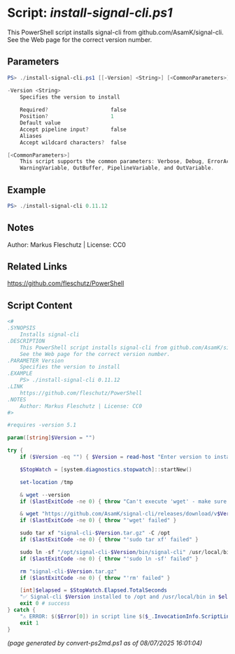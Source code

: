 Script: *install-signal-cli.ps1*
========================

This PowerShell script installs signal-cli from github.com/AsamK/signal-cli.
See the Web page for the correct version number.

Parameters
----------
```powershell
PS> ./install-signal-cli.ps1 [[-Version] <String>] [<CommonParameters>]

-Version <String>
    Specifies the version to install
    
    Required?                    false
    Position?                    1
    Default value                
    Accept pipeline input?       false
    Aliases                      
    Accept wildcard characters?  false

[<CommonParameters>]
    This script supports the common parameters: Verbose, Debug, ErrorAction, ErrorVariable, WarningAction, 
    WarningVariable, OutBuffer, PipelineVariable, and OutVariable.
```

Example
-------
```powershell
PS> ./install-signal-cli 0.11.12

```

Notes
-----
Author: Markus Fleschutz | License: CC0

Related Links
-------------
https://github.com/fleschutz/PowerShell

Script Content
--------------
```powershell
<#
.SYNOPSIS
	Installs signal-cli 
.DESCRIPTION
	This PowerShell script installs signal-cli from github.com/AsamK/signal-cli.
	See the Web page for the correct version number.
.PARAMETER Version
	Specifies the version to install
.EXAMPLE
	PS> ./install-signal-cli 0.11.12
.LINK
	https://github.com/fleschutz/PowerShell
.NOTES
	Author: Markus Fleschutz | License: CC0
#>

#requires -version 5.1

param([string]$Version = "")

try {
	if ($Version -eq "") { $Version = read-host "Enter version to install (see https://github.com/AsamK/signal-cli)" }

	$StopWatch = [system.diagnostics.stopwatch]::startNew()

	set-location /tmp

	& wget --version
	if ($lastExitCode -ne 0) { throw "Can't execute 'wget' - make sure wget is installed and available" }

	& wget "https://github.com/AsamK/signal-cli/releases/download/v$Version/signal-cli-$($Version).tar.gz"
	if ($lastExitCode -ne 0) { throw "'wget' failed" }

	sudo tar xf "signal-cli-$Version.tar.gz" -C /opt
	if ($lastExitCode -ne 0) { throw "'sudo tar xf' failed" }

	sudo ln -sf "/opt/signal-cli-$Version/bin/signal-cli" /usr/local/bin/
	if ($lastExitCode -ne 0) { throw "'sudo ln -sf' failed" }

	rm "signal-cli-$Version.tar.gz"
	if ($lastExitCode -ne 0) { throw "'rm' failed" }

	[int]$elapsed = $StopWatch.Elapsed.TotalSeconds
	"✅ Signal-cli $Version installed to /opt and /usr/local/bin in $elapsed sec."
	exit 0 # success
} catch {
	"⚠️ ERROR: $($Error[0]) in script line $($_.InvocationInfo.ScriptLineNumber)."
	exit 1
}
```

*(page generated by convert-ps2md.ps1 as of 08/07/2025 16:01:04)*
